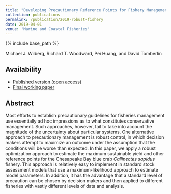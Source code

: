 ```yaml
---
title: "Developing Precautionary Reference Points for Fishery Management Using Robust Control Theory: Application to the Chesapeake Bay Blue Crab Fishery"
collection: publications
permalink: /publication/2019-robust-fishery
date: 2019-04-01
venue: 'Marine and Coastal Fisheries'
---
```

{% include base_path %}

Michael J. Wilberg, Richard T. Woodward, Pei Huang, and David Tomberlin

## Availability

- [Published version (open access)](https://afspubs.onlinelibrary.wiley.com/doi/10.1002/mcf2.10069)
- [Final working paper](/files/2019_MCF_RobustFishery.pdf)

## Abstract

Most efforts to establish precautionary guidelines for fisheries management use essentially ad hoc impressions as to what constitutes conservative management. Such approaches, however, fail to take into account the magnitude of the uncertainty about particular systems. One alternative approach to precautionary management is robust control, in which decision makers attempt to maximize an outcome under the assumption that the conditions will be worse than expected. In this paper, we apply a robust optimization approach to estimate the maximum sustainable yield and other reference points for the Chesapeake Bay blue crab *Callinectes sapidus* fishery. This approach is relatively easy to implement in standard stock assessment models that use a maximum-likelihood approach to estimate model parameters. In addition, it has the advantage that a standard level of precaution can be chosen by decision makers and then applied to different fisheries with vastly different levels of data and analysis.